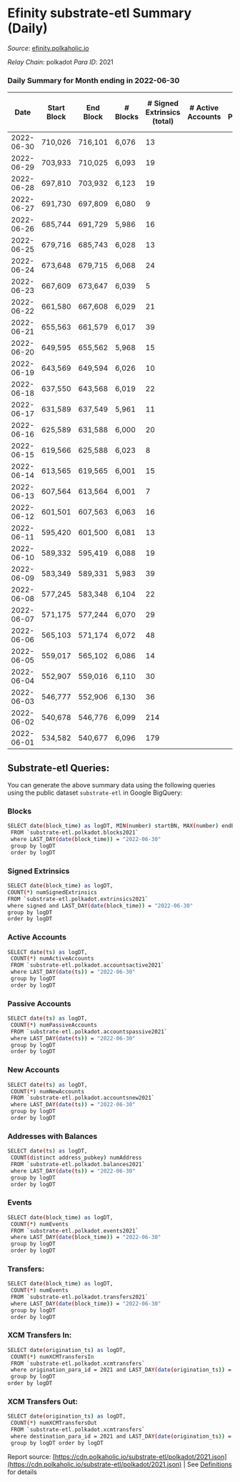 # Efinity substrate-etl Summary (Daily)

_Source_: [efinity.polkaholic.io](https://efinity.polkaholic.io)

*Relay Chain*: polkadot
*Para ID*: 2021



### Daily Summary for Month ending in 2022-06-30


| Date | Start Block | End Block | # Blocks | # Signed Extrinsics (total) | # Active Accounts | # Passive | # New | # Addresses with Balances | # Events | # Transfers | # XCM Transfers In | # XCM Transfers Out | Issues | 
| ---- | ----------- | --------- | -------- | --------------------------- | ----------------- | --------- | ----- | ------------------------- | -------- | ----------- | ------------------ | ------------------- | ------ |
| 2022-06-30 | 710,026 | 716,101 | 6,076 | 13 |  |  |  | 15,515 | 18,297 |   |   |   |  |
| 2022-06-29 | 703,933 | 710,025 | 6,093 | 19 |  |  |  | 15,515 | 18,366 | 1  |   |   |  |
| 2022-06-28 | 697,810 | 703,932 | 6,123 | 19 |  |  |  | 15,514 | 18,455 | 2 ($13.39) |   |   |  |
| 2022-06-27 | 691,730 | 697,809 | 6,080 | 9 |  |  |  | 15,513 | 18,296 | 2 ($7.79) |   |   |  |
| 2022-06-26 | 685,744 | 691,729 | 5,986 | 16 |  |  |  | 15,513 | 18,040 | 1 ($0.16) |   |   |  |
| 2022-06-25 | 679,716 | 685,743 | 6,028 | 13 |  |  |  | 15,512 | 18,150 | 1 ($0.02) |   |   |  |
| 2022-06-24 | 673,648 | 679,715 | 6,068 | 24 |  |  |  | 15,512 | 18,308 |   |   |   |  |
| 2022-06-23 | 667,609 | 673,647 | 6,039 | 5 |  |  |  | 15,512 | 18,153 |   |   |   |  |
| 2022-06-22 | 661,580 | 667,608 | 6,029 | 21 |  |  |  | 15,512 | 18,807 | 4 ($26.73) |   |   |  |
| 2022-06-21 | 655,563 | 661,579 | 6,017 | 39 |  |  |  | 15,511 | 20,098 | 1 ($0.68) |   |   |  |
| 2022-06-20 | 649,595 | 655,562 | 5,968 | 15 |  |  |  | 15,511 | 17,979 |   |   |   |  |
| 2022-06-19 | 643,569 | 649,594 | 6,026 | 10 |  |  |  | 15,511 | 18,136 |   |   |   |  |
| 2022-06-18 | 637,550 | 643,568 | 6,019 | 22 |  |  |  | 15,511 | 18,157 |   |   |   |  |
| 2022-06-17 | 631,589 | 637,549 | 5,961 | 11 |  |  |  | 15,511 | 17,946 | 1 ($1.07) |   |   |  |
| 2022-06-16 | 625,589 | 631,588 | 6,000 | 20 |  |  |  | 15,510 | 18,089 | 2 ($43.07) |   |   |  |
| 2022-06-15 | 619,566 | 625,588 | 6,023 | 8 |  |  |  | 15,510 | 18,123 | 1  |   |   |  |
| 2022-06-14 | 613,565 | 619,565 | 6,001 | 15 |  |  |  | 15,509 | 18,082 | 1  |   |   |  |
| 2022-06-13 | 607,564 | 613,564 | 6,001 | 7 |  |  |  | 15,508 | 18,050 |   |   |   |  |
| 2022-06-12 | 601,501 | 607,563 | 6,063 | 16 |  |  |  | 15,508 | 18,272 | 2  |   |   |  |
| 2022-06-11 | 595,420 | 601,500 | 6,081 | 13 |  |  |  | 15,506 | 18,315 | 1 ($1.51) |   |   |  |
| 2022-06-10 | 589,332 | 595,419 | 6,088 | 19 |  |  |  | 15,505 | 18,354 |   |   |   |  |
| 2022-06-09 | 583,349 | 589,331 | 5,983 | 39 |  |  |  | 15,505 | 18,122 | 7 ($145.99) |   |   |  |
| 2022-06-08 | 577,245 | 583,348 | 6,104 | 22 |  |  |  | 15,500 | 18,418 | 4 ($138.01) |   |   |  |
| 2022-06-07 | 571,175 | 577,244 | 6,070 | 29 |  |  |  | 15,498 | 18,334 |   |   |   |  |
| 2022-06-06 | 565,103 | 571,174 | 6,072 | 48 |  |  |  | 15,498 | 18,410 | 6 ($64.22) |   |   |  |
| 2022-06-05 | 559,017 | 565,102 | 6,086 | 14 |  |  |  | 15,498 | 18,325 | 1 ($1.75) |   |   |  |
| 2022-06-04 | 552,907 | 559,016 | 6,110 | 30 |  |  |  | 15,498 | 18,453 | 3 ($31.77) |   |   |  |
| 2022-06-03 | 546,777 | 552,906 | 6,130 | 36 |  |  |  | 15,497 | 18,540 | 5 ($289.56) |   |   |  |
| 2022-06-02 | 540,678 | 546,776 | 6,099 | 214 |  |  |  | 15,494 | 33,481 | 12 ($314.80) |   |   |  |
| 2022-06-01 | 534,582 | 540,677 | 6,096 | 179 |  |  |  | 15,490 | 83,219 | 15,907 ($35,907,976.06) |   |   |  |

## Substrate-etl Queries:
You can generate the above summary data using the following queries using the public dataset `substrate-etl` in Google BigQuery:

### Blocks
```bash
SELECT date(block_time) as logDT, MIN(number) startBN, MAX(number) endBN, COUNT(*) numBlocks 
 FROM `substrate-etl.polkadot.blocks2021`  
 where LAST_DAY(date(block_time)) = "2022-06-30" 
 group by logDT 
 order by logDT
```

### Signed Extrinsics
```bash
SELECT date(block_time) as logDT, 
COUNT(*) numSignedExtrinsics 
FROM `substrate-etl.polkadot.extrinsics2021`  
where signed and LAST_DAY(date(block_time)) = "2022-06-30" 
group by logDT 
order by logDT
```

### Active Accounts
```bash
SELECT date(ts) as logDT, 
 COUNT(*) numActiveAccounts 
 FROM `substrate-etl.polkadot.accountsactive2021` 
 where LAST_DAY(date(ts)) = "2022-06-30" 
 group by logDT 
 order by logDT
```

### Passive Accounts
```bash
SELECT date(ts) as logDT, 
 COUNT(*) numPassiveAccounts 
 FROM `substrate-etl.polkadot.accountspassive2021` 
 where LAST_DAY(date(ts)) = "2022-06-30" 
 group by logDT 
 order by logDT
```

### New Accounts
```bash
SELECT date(ts) as logDT, 
 COUNT(*) numNewAccounts 
 FROM `substrate-etl.polkadot.accountsnew2021` 
 where LAST_DAY(date(ts)) = "2022-06-30" 
 group by logDT
 order by logDT
```

### Addresses with Balances
```bash
SELECT date(ts) as logDT,
 COUNT(distinct address_pubkey) numAddress 
 FROM `substrate-etl.polkadot.balances2021` 
 where LAST_DAY(date(ts)) = "2022-06-30" 
 group by logDT 
 order by logDT
```

### Events
```bash
SELECT date(block_time) as logDT, 
 COUNT(*) numEvents 
 FROM `substrate-etl.polkadot.events2021` 
 where LAST_DAY(date(block_time)) = "2022-06-30" 
 group by logDT 
 order by logDT
```

### Transfers:
```bash
SELECT date(block_time) as logDT, 
 COUNT(*) numEvents 
 FROM `substrate-etl.polkadot.transfers2021` 
 where LAST_DAY(date(block_time)) = "2022-06-30" 
 group by logDT 
 order by logDT
```

### XCM Transfers In:
```bash
SELECT date(origination_ts) as logDT, 
 COUNT(*) numXCMTransfersIn 
 FROM `substrate-etl.polkadot.xcmtransfers` 
 where origination_para_id = 2021 and LAST_DAY(date(origination_ts)) = "2022-06-30" 
 group by logDT 
order by logDT
```

### XCM Transfers Out:
```bash
SELECT date(origination_ts) as logDT, 
 COUNT(*) numXCMTransfersOut 
 FROM `substrate-etl.polkadot.xcmtransfers` 
 where destination_para_id = 2021 and LAST_DAY(date(origination_ts)) = "2022-06-30" 
 group by logDT order by logDT
```


Report source: [https://cdn.polkaholic.io/substrate-etl/polkadot/2021.json](https://cdn.polkaholic.io/substrate-etl/polkadot/2021.json) | See [Definitions](/DEFINITIONS.md) for details
